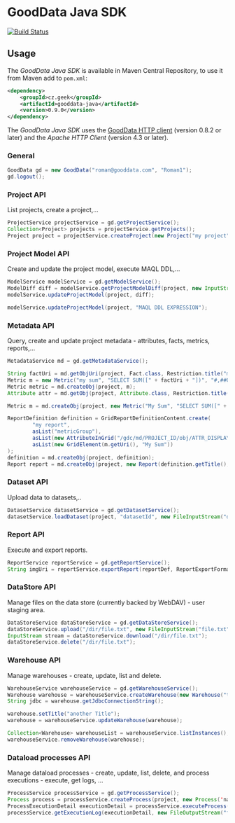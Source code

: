 # GoodData Java SDK

[![Build Status](https://travis-ci.org/martiner/gooddata-java.png?branch=master)](https://travis-ci.org/martiner/gooddata-java)

## Usage

The *GoodData Java SDK* is available in Maven Central Repository, to use it from Maven add to `pom.xml`:

```xml
<dependency>
    <groupId>cz.geek</groupId>
    <artifactId>gooddata-java</artifactId>
    <version>0.9.0</version>
</dependency>
```

The *GoodData Java SDK* uses the [GoodData HTTP client](https://github.com/gooddata/gooddata-http-client) (version 0.8.2 or later)
and the *Apache HTTP Client* (version 4.3 or later).

### General

```java
GoodData gd = new GoodData("roman@gooddata.com", "Roman1");
gd.logout();
```

### Project API

List projects, create a project,...
```java
ProjectService projectService = gd.getProjectService();
Collection<Project> projects = projectService.getProjects();
Project project = projectService.createProject(new Project("my project", "MyToken")).get();
```

### Project Model API

Create and update the project model, execute MAQL DDL,...

```java
ModelService modelService = gd.getModelService();
ModelDiff diff = modelService.getProjectModelDiff(project, new InputStreamReader(getClass().getResourceAsStream("/model.json"))).get();
modelService.updateProjectModel(project, diff);

modelService.updateProjectModel(project, "MAQL DDL EXPRESSION");
```

### Metadata API

Query, create and update project metadata - attributes, facts, metrics, reports,...

```java
MetadataService md = gd.getMetadataService();

String factUri = md.getObjUri(project, Fact.class, Restriction.title("myfact"));
Metric m = new Metric("my sum", "SELECT SUM([" + factUri + "])", "#,##0");
Metric metric = md.createObj(project, m);
Attribute attr = md.getObj(project, Attribute.class, Restriction.title("myattr"));

Metric m = md.createObj(project, new Metric("My Sum", "SELECT SUM([" + factUri + "])", "#,##0"));

ReportDefinition definition = GridReportDefinitionContent.create(
        "my report",
        asList("metricGroup"),
        asList(new AttributeInGrid("/gdc/md/PROJECT_ID/obj/ATTR_DISPLAY_FORM_ID")),
        asList(new GridElement(m.getUri(), "My Sum"))
);
definition = md.createObj(project, definition);
Report report = md.createObj(project, new Report(definition.getTitle(), definition.getUri(), null));
```

### Dataset API

Upload data to datasets,..

```java
DatasetService datasetService = gd.getDatasetService();
datasetService.loadDataset(project, "datasetId", new FileInputStream("data.csv")).get();
```

### Report API

Execute and export reports.

```java
ReportService reportService = gd.getReportService();
String imgUri = reportService.exportReport(reportDef, ReportExportFormat.PNG);
```

### DataStore API

Manage files on the data store (currently backed by WebDAV) - user staging area.

```java
DataStoreService dataStoreService = gd.getDataStoreService();
dataStoreService.upload("/dir/file.txt", new FileInputStream("file.txt"));
InputStream stream = dataStoreService.download("/dir/file.txt");
dataStoreService.delete("/dir/file.txt");
```

### Warehouse API
Manage warehouses - create, update, list and delete.
```java
WarehouseService warehouseService = gd.getWarehouseService();
Warehouse warehouse = warehouseService.createWarehouse(new Warehouse("title", "authToken", "description"));
String jdbc = warehouse.getJdbcConnectionString();

warehouse.setTitle("another Title");
warehouse = warehouseService.updateWarehouse(warehouse);

Collection<Warehouse> warehouseList = warehouseService.listInstances();
warehouseService.removeWarehouse(warehouse);
```

### Dataload processes API
Manage dataload processes - create, update, list, delete, and process executions - execute, get logs, ...
```java
ProcessService processService = gd.getProcessService();
Process process = processService.createProcess(project, new Process('name', 'GRAPH'), new File('path/to/processdatadir')).get();
ProcessExecutionDetail executionDetail = processService.executeProcess(new ProcessExecution(process, "myGraph.grf")).get();
processService.getExecutionLog(executionDetail, new FileOutputStream("file/where/the/log/willbewritten");
```
